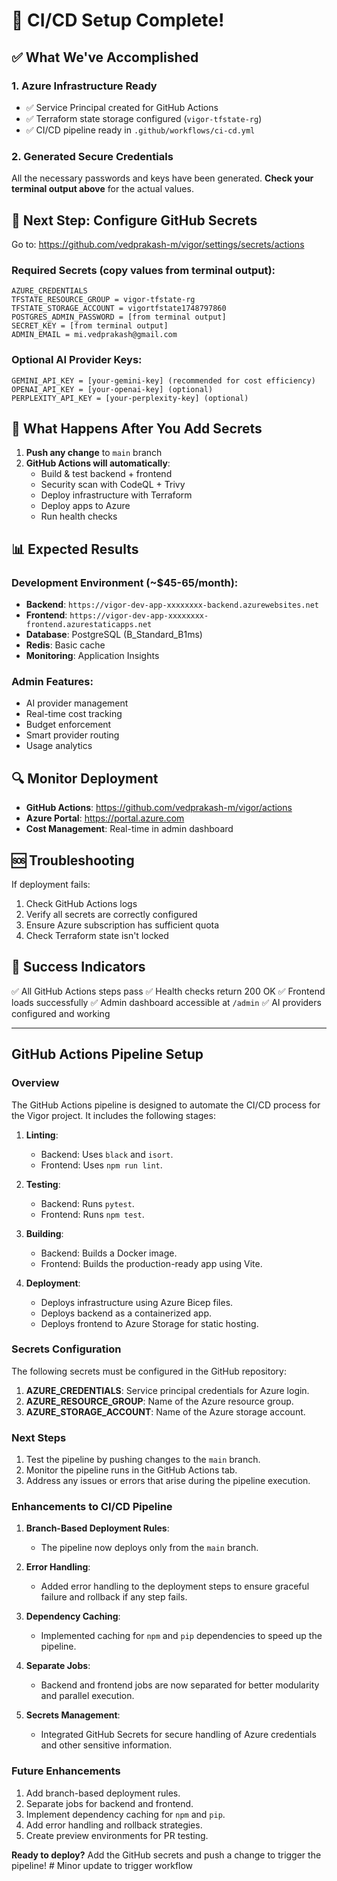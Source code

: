 # 🚀 CI/CD Setup Complete!

## ✅ What We've Accomplished

### 1. Azure Infrastructure Ready

- ✅ Service Principal created for GitHub Actions
- ✅ Terraform state storage configured (`vigor-tfstate-rg`)
- ✅ CI/CD pipeline ready in `.github/workflows/ci-cd.yml`

### 2. Generated Secure Credentials

All the necessary passwords and keys have been generated. **Check your terminal output above** for the actual values.

## 🔑 Next Step: Configure GitHub Secrets

Go to: https://github.com/vedprakash-m/vigor/settings/secrets/actions

### Required Secrets (copy values from terminal output):

```
AZURE_CREDENTIALS
TFSTATE_RESOURCE_GROUP = vigor-tfstate-rg
TFSTATE_STORAGE_ACCOUNT = vigortfstate1748797860
POSTGRES_ADMIN_PASSWORD = [from terminal output]
SECRET_KEY = [from terminal output]
ADMIN_EMAIL = mi.vedprakash@gmail.com
```

### Optional AI Provider Keys:

```
GEMINI_API_KEY = [your-gemini-key] (recommended for cost efficiency)
OPENAI_API_KEY = [your-openai-key] (optional)
PERPLEXITY_API_KEY = [your-perplexity-key] (optional)
```

## 🎯 What Happens After You Add Secrets

1. **Push any change** to `main` branch
2. **GitHub Actions will automatically**:
   - Build & test backend + frontend
   - Security scan with CodeQL + Trivy
   - Deploy infrastructure with Terraform
   - Deploy apps to Azure
   - Run health checks

## 📊 Expected Results

### Development Environment (~$45-65/month):

- **Backend**: `https://vigor-dev-app-xxxxxxxx-backend.azurewebsites.net`
- **Frontend**: `https://vigor-dev-app-xxxxxxxx-frontend.azurestaticapps.net`
- **Database**: PostgreSQL (B_Standard_B1ms)
- **Redis**: Basic cache
- **Monitoring**: Application Insights

### Admin Features:

- AI provider management
- Real-time cost tracking
- Budget enforcement
- Smart provider routing
- Usage analytics

## 🔍 Monitor Deployment

- **GitHub Actions**: https://github.com/vedprakash-m/vigor/actions
- **Azure Portal**: https://portal.azure.com
- **Cost Management**: Real-time in admin dashboard

## 🆘 Troubleshooting

If deployment fails:

1. Check GitHub Actions logs
2. Verify all secrets are correctly configured
3. Ensure Azure subscription has sufficient quota
4. Check Terraform state isn't locked

## 🎉 Success Indicators

✅ All GitHub Actions steps pass
✅ Health checks return 200 OK
✅ Frontend loads successfully
✅ Admin dashboard accessible at `/admin`
✅ AI providers configured and working

---

## GitHub Actions Pipeline Setup

### Overview

The GitHub Actions pipeline is designed to automate the CI/CD process for the Vigor project. It includes the following stages:

1. **Linting**:

   - Backend: Uses `black` and `isort`.
   - Frontend: Uses `npm run lint`.

2. **Testing**:

   - Backend: Runs `pytest`.
   - Frontend: Runs `npm test`.

3. **Building**:

   - Backend: Builds a Docker image.
   - Frontend: Builds the production-ready app using Vite.

4. **Deployment**:
   - Deploys infrastructure using Azure Bicep files.
   - Deploys backend as a containerized app.
   - Deploys frontend to Azure Storage for static hosting.

### Secrets Configuration

The following secrets must be configured in the GitHub repository:

1. **AZURE_CREDENTIALS**: Service principal credentials for Azure login.
2. **AZURE_RESOURCE_GROUP**: Name of the Azure resource group.
3. **AZURE_STORAGE_ACCOUNT**: Name of the Azure storage account.

### Next Steps

1. Test the pipeline by pushing changes to the `main` branch.
2. Monitor the pipeline runs in the GitHub Actions tab.
3. Address any issues or errors that arise during the pipeline execution.

### Enhancements to CI/CD Pipeline

1. **Branch-Based Deployment Rules**:

   - The pipeline now deploys only from the `main` branch.

2. **Error Handling**:

   - Added error handling to the deployment steps to ensure graceful failure and rollback if any step fails.

3. **Dependency Caching**:

   - Implemented caching for `npm` and `pip` dependencies to speed up the pipeline.

4. **Separate Jobs**:

   - Backend and frontend jobs are now separated for better modularity and parallel execution.

5. **Secrets Management**:
   - Integrated GitHub Secrets for secure handling of Azure credentials and other sensitive information.

### Future Enhancements

1. Add branch-based deployment rules.
2. Separate jobs for backend and frontend.
3. Implement dependency caching for `npm` and `pip`.
4. Add error handling and rollback strategies.
5. Create preview environments for PR testing.

**Ready to deploy?** Add the GitHub secrets and push a change to trigger the pipeline! # Minor update to trigger workflow
